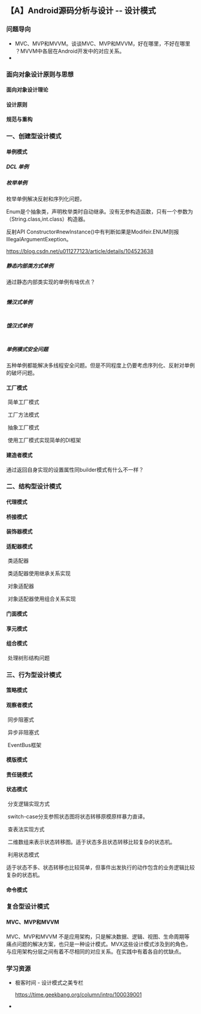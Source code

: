 ## 【A】Android源码分析与设计 -- 设计模式



### 问题导向

- MVC、MVP和MVVM。谈谈MVC、MVP和MVVM，好在哪里，不好在哪里 ？MVVM中各层在Android开发中的对应关系。
- 





### 面向对象设计原则与思想

#### 面向对象设计理论

#### 设计原则

#### 规范与重构



### 

### 一、创建型设计模式

#### 单例模式

##### DCL 单例



##### 枚举单例

枚举单例解决反射和序列化问题，



Enum是个抽象类，声明枚举类时自动继承。没有无参构造函数，只有一个参数为（String.class,int.class）构造器。

反射API Constructor#newInstance()中有判断如果是Modifeir.ENUM则报IllegalArgumentExeption。

https://blog.csdn.net/u011277123/article/details/104523638



##### 静态内部类方式单例

通过静态内部类实现的单例有啥优点？

```

```



##### 懒汉式单例

```

```



##### 饿汉式单例

```

```



##### 单例模式安全问题

五种单例都能解决多线程安全问题。但是不同程度上仍要考虑序列化、反射对单例的破坏问题。





#### 工厂模式

​	简单工厂模式

​	工厂方法模式

​	抽象工厂模式

​	使用工厂模式实现简单的DI框架



#### 建造者模式

通过返回自身实现的设置属性同builder模式有什么不一样？



### 二、结构型设计模式

#### 代理模式



#### 桥接模式



#### 装饰器模式



#### 适配器模式

​	类适配器

​			类适配器使用继承关系实现

​	对象适配器

​			对象适配器使用组合关系实现

#### 门面模式



#### 享元模式



#### 组合模式

​	处理树形结构问题



### 三、行为型设计模式

#### 策略模式



#### 观察者模式

​	同步阻塞式

​	异步非阻塞式

​	EventBus框架



#### 模版模式

#### 

#### 责任链模式



#### 状态模式

​	分支逻辑实现方式

​			switch-case分支参照状态图将状态转移原模原样暴力直译。

​	查表法实现方式

​			二维数组来表示状态转移图。适于状态多且状态转移比较复杂的状态机。

​	利用状态模式

​			适于状态不多、状态转移也比较简单，但事件出发执行的动作包含的业务逻辑比较复杂的状态机。



#### 命令模式





### **复合型设计模式**

#### MVC、MVP和MVVM	



MVC、MVP和MVVM	不是应用架构，只是解决数据、逻辑、视图、生命周期等痛点问题的解决方案，也只是一种设计模式。MVX这些设计模式涉及到的角色，与应用架构分层之间有着不尽相同的对应关系。在实践中有着各自的优缺点。



















### 学习资源

- 极客时间 - 设计模式之美专栏

  https://time.geekbang.org/column/intro/100039001

- 